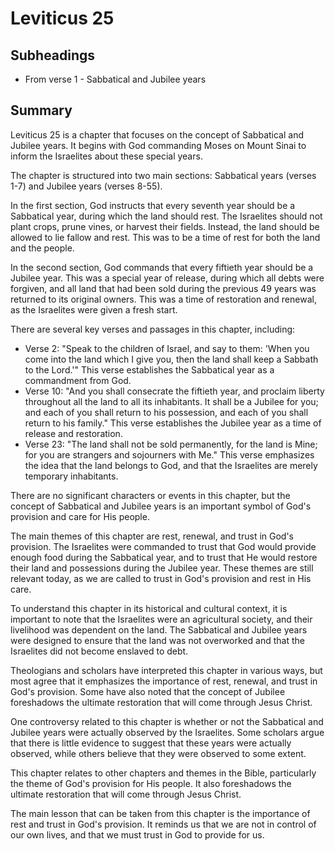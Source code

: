 # Leviticus 25

## Subheadings

* From verse 1 - Sabbatical and Jubilee years

## Summary

Leviticus 25 is a chapter that focuses on the concept of Sabbatical and Jubilee years. It begins with God commanding Moses on Mount Sinai to inform the Israelites about these special years.

The chapter is structured into two main sections: Sabbatical years (verses 1-7) and Jubilee years (verses 8-55).

In the first section, God instructs that every seventh year should be a Sabbatical year, during which the land should rest. The Israelites should not plant crops, prune vines, or harvest their fields. Instead, the land should be allowed to lie fallow and rest. This was to be a time of rest for both the land and the people.

In the second section, God commands that every fiftieth year should be a Jubilee year. This was a special year of release, during which all debts were forgiven, and all land that had been sold during the previous 49 years was returned to its original owners. This was a time of restoration and renewal, as the Israelites were given a fresh start.

There are several key verses and passages in this chapter, including:

- Verse 2: "Speak to the children of Israel, and say to them: 'When you come into the land which I give you, then the land shall keep a Sabbath to the Lord.'" This verse establishes the Sabbatical year as a commandment from God.
- Verse 10: "And you shall consecrate the fiftieth year, and proclaim liberty throughout all the land to all its inhabitants. It shall be a Jubilee for you; and each of you shall return to his possession, and each of you shall return to his family." This verse establishes the Jubilee year as a time of release and restoration.
- Verse 23: "The land shall not be sold permanently, for the land is Mine; for you are strangers and sojourners with Me." This verse emphasizes the idea that the land belongs to God, and that the Israelites are merely temporary inhabitants.

There are no significant characters or events in this chapter, but the concept of Sabbatical and Jubilee years is an important symbol of God's provision and care for His people.

The main themes of this chapter are rest, renewal, and trust in God's provision. The Israelites were commanded to trust that God would provide enough food during the Sabbatical year, and to trust that He would restore their land and possessions during the Jubilee year. These themes are still relevant today, as we are called to trust in God's provision and rest in His care.

To understand this chapter in its historical and cultural context, it is important to note that the Israelites were an agricultural society, and their livelihood was dependent on the land. The Sabbatical and Jubilee years were designed to ensure that the land was not overworked and that the Israelites did not become enslaved to debt.

Theologians and scholars have interpreted this chapter in various ways, but most agree that it emphasizes the importance of rest, renewal, and trust in God's provision. Some have also noted that the concept of Jubilee foreshadows the ultimate restoration that will come through Jesus Christ.

One controversy related to this chapter is whether or not the Sabbatical and Jubilee years were actually observed by the Israelites. Some scholars argue that there is little evidence to suggest that these years were actually observed, while others believe that they were observed to some extent.

This chapter relates to other chapters and themes in the Bible, particularly the theme of God's provision for His people. It also foreshadows the ultimate restoration that will come through Jesus Christ.

The main lesson that can be taken from this chapter is the importance of rest and trust in God's provision. It reminds us that we are not in control of our own lives, and that we must trust in God to provide for us.